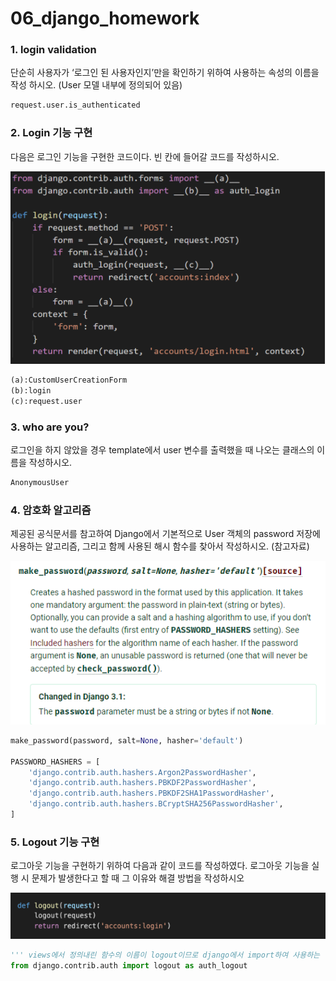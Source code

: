 # 06_django_homework

### 1. login validation

단순히 사용자가 ‘로그인 된 사용자인지’만을 확인하기 위하여 사용하는 속성의 이름을 작성 하시오. (User 모델 내부에 정의되어 있음)

```python
request.user.is_authenticated
```

### 2. Login 기능 구현

다음은 로그인 기능을 구현한 코드이다. 빈 칸에 들어갈 코드를 작성하시오.

![image-20220910195711925](06_django_homework.assets/image-20220910195711925.png)

```txt
(a):CustomUserCreationForm
(b):login
(c):request.user
```

### 3. who are you?

로그인을 하지 않았을 경우 template에서 user 변수를 출력했을 때 나오는 클래스의 이름을 작성하시오.

```txt
AnonymousUser
```

### 4. 암호화 알고리즘

제공된 공식문서를 참고하여 Django에서 기본적으로 User 객체의 password 저장에 사용하는 알고리즘, 그리고 함께 사용된 해시 함수를 찾아서 작성하시오. (참고자료)

![image-20220910210314322](06_django_homework.assets/image-20220910210314322.png)

```python
make_password(password, salt=None, hasher='default')

PASSWORD_HASHERS = [
    'django.contrib.auth.hashers.Argon2PasswordHasher',
    'django.contrib.auth.hashers.PBKDF2PasswordHasher',
    'django.contrib.auth.hashers.PBKDF2SHA1PasswordHasher',
    'django.contrib.auth.hashers.BCryptSHA256PasswordHasher',
]
```





### 5. Logout 기능 구현

로그아웃 기능을 구현하기 위하여 다음과 같이 코드를 작성하였다. 로그아웃 기능을 실행 시 문제가 발생한다고 할 때 그 이유와 해결 방법을 작성하시오

![image-20220910195801556](06_django_homework.assets/image-20220910195801556.png)

```python
''' views에서 정의내린 함수의 이름이 logout이므로 django에서 import하여 사용하는 이름과 동일하기 때문에 제대로 동작하기 어렵다. 그렇기에 django에서 사용하는 함수의 이름을 auth_logout처럼 중복되지 않는 이름을 적용하여 기능의 오동작을 피한다'''
from django.contrib.auth import logout as auth_logout
```

